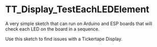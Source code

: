 # TT_Display_TestEachLEDElement
A very simple sketch that can run on Arduino and ESP boards that will check each LED on the board in a sequence. 

Use this sketch to find issues with a Tickertape Display.
